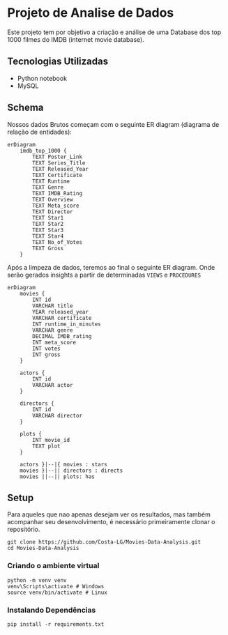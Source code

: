 # Projeto de Analise de Dados

Este projeto tem por objetivo a criação e análise de uma Database dos top 1000 filmes do IMDB (internet movie database).

## Tecnologias Utilizadas

- Python notebook
- MySQL

## Schema

Nossos dados Brutos começam com o seguinte ER diagram (diagrama de relação de entidades):

```mermaid
erDiagram
    imdb_top_1000 {
        TEXT Poster_Link
        TEXT Series_Title
        TEXT Released_Year
        TEXT Certificate
        TEXT Runtime
        TEXT Genre
        TEXT IMDB_Rating
        TEXT Overview
        TEXT Meta_score
        TEXT Director
        TEXT Star1
        TEXT Star2
        TEXT Star3
        TEXT Star4
        TEXT No_of_Votes
        TEXT Gross
    }

```

Após a limpeza de dados, teremos ao final o seguinte ER diagram.
Onde serão gerados insights a partir de determinadas `VIEWS` e `PROCEDURES`

```mermaid
erDiagram
    movies {
        INT id
        VARCHAR title
        YEAR released_year
        VARCHAR certificate 
        INT runtime_in_minutes
        VARCHAR genre
        DECIMAL IMDB_rating
        INT meta_score
        INT votes
        INT gross
    }
    
    actors {
        INT id
        VARCHAR actor
    }
    
	directors {
		INT id
		VARCHAR director
	}

    plots {
		INT movie_id
		TEXT plot
	}
	
    actors }|--|{ movies : stars
    movies }|--|| directors : directs
    movies ||--|| plots: has
```

## Setup

Para aqueles que nao apenas desejam ver os resultados, mas também acompanhar seu desenvolvimento, é necessário primeiramente clonar o repositório.

```
git clone https://github.com/Costa-LG/Movies-Data-Analysis.git
cd Movies-Data-Analysis
```

### Criando o ambiente virtual

```
python -m venv venv
venv\Scripts\activate # Windows
source venv/bin/activate # Linux
```

### Instalando Dependências

```
pip install -r requirements.txt
```